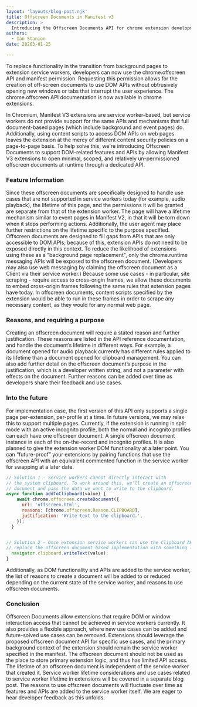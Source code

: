 ```yaml
---
layout: 'layouts/blog-post.njk'
title: Offscreen Documents in Manifest v3
description: >
  Introducing the Offscreen Documents API for chrome extension development
authors:
  - Ian Stanion
date: 20203-01-25

---
```


To replace functionality in the transition from background pages to extension service workers, developers can now use the chrome.offscreen API and manifest permission. Requesting this permission allows for the creation of off-screen documents to use DOM APIs without obtrusively opening new windows or tabs that interrupt the user experience. The chrome.offscreen API documentation is now available in chrome extensions. 

In Chromium, Manifest V3 extensions are service worker-based, but service workers do not provide support for the same APIs and mechanisms that full document-based pages (which include background and event pages) do. Additionally, using content scripts to access DOM APIs on web pages leaves the extension at the mercy of different content security policies on a page-to-page basis. To help solve this, we're introducing Offscreen Documents to support DOM-related features and APIs by allowing Manifest V3 extensions to open minimal, scoped, and relatively un-permissioned offscreen documents at runtime through a dedicated API. 

### Feature Information
Since these offscreen documents are specifically designed to handle use cases that are not supported in service workers today (for example, audio playback), the lifetime of this page, and the permissions it will be granted are separate from that of the extension worker.
The page will have a lifetime mechanism similar to event pages in Manifest V2, in that it will be torn down when it stops performing actions.  Additionally, the user agent may place further restrictions on the lifetime specific to the purpose specified. 
Offscreen documents are designed to fill gaps from APIs that are only accessible to DOM APIs; because of this, extension APIs do not need to be exposed directly in this context. To reduce the likelihood of extensions using these as a "background page replacement", only the chrome.runtime messaging APIs will be exposed to the offscreen document.  (Developers may also use web messaging by claiming the offscreen document as a Client via their service worker.)
Because some use cases - in particular, site scraping - require access to cross-origin frames, we allow these documents to embed cross-origin frames following the same rules that extension pages have today.  In offscreen documents, content scripts specified by the extension would be able to run in these frames in order to scrape any necessary content, as they would for any normal web page. 

### Reasons, and requiring a purpose
Creating an offscreen document will require a stated reason and further justification. These reasons are listed in the API reference documentation, and handle the document’s lifetime in different ways. For example, a document opened for audio playback currently has different rules applied to its lifetime than a document opened for clipboard management. You can also add further detail on the offscreen document’s purpose in the justification, which is a developer written string, and not a parameter with effects on the document. 
Further reasons can be added over time as developers share their feedback and use cases.


### Into the future
For implementation ease, the first version of this API only supports a single page per-extension, per-profile at a time.  In future versions, we may relax this to support multiple pages. Currently, if the extension is running in split mode with an active incognito profile, both the normal and incognito profiles can each have one offscreen document. A single offscreen document instance in each of the on-the-record and incognito profiles.
It is also planned to give the extension worker DOM functionality at a later point. You can “future-proof” your extensions by pairing functions that use the offscreen API with an equivalent commented function in the service worker for swapping at a later date. 

```js
// Solution 1 - Service workers cannot directly interact with
// the system clipboard. To work around this, we'll create an offscreen
// document and pass the data we want to write to the clipboard.
async function addToClipboard(value) {
    await chrome.offscreen.createDocument({
      url: 'offscreen.html',
      reasons: [chrome.offscreen.Reason.CLIPBOARD],
      justification: 'Write text to the clipboard.',
    });
  }


// Solution 2 – Once extension service workers can use the Clipboard API,
// replace the offscreen document based implementation with something like this async function addToClipboardV2(value) {
  navigator.clipboard.writeText(value);
}
```
Additionally, as DOM functionality and APIs are added to the service worker, the list of reasons to create a document will be added to or reduced depending on the current state of the service worker, and reasons to use offscreen documents. 

### Conclusion
Offscreen Documents allow extensions that require DOM or window interaction access that cannot be achieved in service workers currently.  It also provides a flexible approach, where new use cases can be added and future-solved use cases can be removed.
Extensions should leverage the proposed offscreen document API for specific use cases, and the primary background context of the extension should remain the service worker specified in the manifest.  The offscreen document should not be used as the place to store primary extension logic, and thus has limited API access.
The lifetime of an offscreen document is independent of the service worker that created it.  Service worker lifetime considerations and use cases related to service worker lifetime in extensions will be covered in a separate blog post.
The reasons to use offscreen documents will fluctuate over time as features and APIs are added to the service worker itself. We are eager to hear developer feedback as this unfolds.

